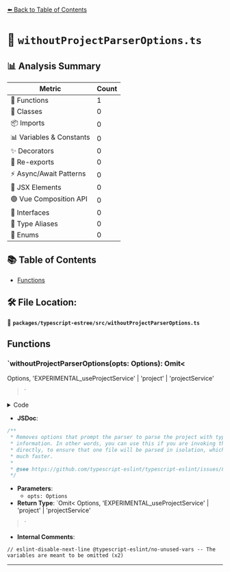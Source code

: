 [⬅️ Back to Table of Contents](../../../index.md)

# 📄 `withoutProjectParserOptions.ts`

## 📊 Analysis Summary

| Metric | Count |
|--------|-------|
| 🔧 Functions | 1 |
| 🧱 Classes | 0 |
| 📦 Imports | 0 |
| 📊 Variables & Constants | 0 |
| ✨ Decorators | 0 |
| 🔄 Re-exports | 0 |
| ⚡ Async/Await Patterns | 0 |
| 💠 JSX Elements | 0 |
| 🟢 Vue Composition API | 0 |
| 📐 Interfaces | 0 |
| 📑 Type Aliases | 0 |
| 🎯 Enums | 0 |

## 📚 Table of Contents

- [Functions](#functions)

## 🛠️ File Location:
📂 **`packages/typescript-estree/src/withoutProjectParserOptions.ts`**

## Functions

### `withoutProjectParserOptions(opts: Options): Omit<
  Options,
  'EXPERIMENTAL_useProjectService' | 'project' | 'projectService'
>`

<details><summary>Code</summary>

```ts
export function withoutProjectParserOptions<Options extends object>(
  opts: Options,
): Omit<
  Options,
  'EXPERIMENTAL_useProjectService' | 'project' | 'projectService'
> {
  // eslint-disable-next-line @typescript-eslint/no-unused-vars -- The variables are meant to be omitted
  const { EXPERIMENTAL_useProjectService, project, projectService, ...rest } =
    opts as Record<string, unknown>;

  return rest as unknown as Options;
}
```
</details>

- **JSDoc**:
```ts
/**
 * Removes options that prompt the parser to parse the project with type
 * information. In other words, you can use this if you are invoking the parser
 * directly, to ensure that one file will be parsed in isolation, which is much,
 * much faster.
 *
 * @see https://github.com/typescript-eslint/typescript-eslint/issues/8428
 */
```

- **Parameters**:
  - `opts: Options`
- **Return Type**: `Omit<
  Options,
  'EXPERIMENTAL_useProjectService' | 'project' | 'projectService'
>`
- **Internal Comments**:
```
// eslint-disable-next-line @typescript-eslint/no-unused-vars -- The variables are meant to be omitted (x2)
```


---